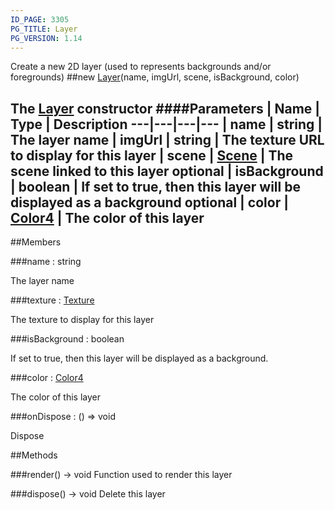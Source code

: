 ```yaml
---
ID_PAGE: 3305
PG_TITLE: Layer
PG_VERSION: 1.14
---
```


Create a new 2D layer (used to represents backgrounds and/or foregrounds)
##new [Layer](page.php?p=3305)(name, imgUrl, scene, isBackground, color)

The [Layer](page.php?p=3305) constructor
####Parameters
 | Name | Type | Description
---|---|---|---
 | name | string | The layer name
 | imgUrl | string | The texture URL to display for this layer
 | scene | [Scene](page.php?p=3274) | The scene linked to this layer
optional | isBackground | boolean | If set to true, then this layer will be displayed as a background
optional | color | [Color4](page.php?p=3325) | The color of this layer
---

##Members

###name : string


The layer name

###texture : [Texture](page.php?p=3319)


The texture to display for this layer

###isBackground : boolean


If set to true, then this layer will be displayed as a background.

###color : [Color4](page.php?p=3325)


The color of this layer

###onDispose : () =&gt; void


Dispose



##Methods

###render() &rarr; void
Function used to render this layer


###dispose() &rarr; void
Delete this layer

